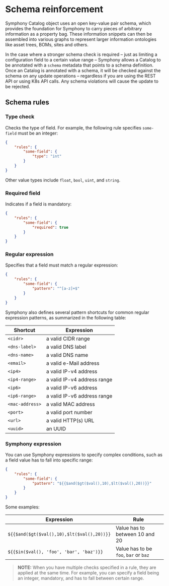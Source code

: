 # Schema reinforcement

Symphony Catalog object uses an open key-value pair schema, which provides the foundation for Symphony to carry pieces of arbitrary information as a property bag. These information snippets can then be assembled into various graphs to represent larger information ontologies like asset trees, BOMs, sites and others.

In the case where a stronger schema check is required – just as limiting a configuration field to a certain value range – Symphony allows a Catalog to be annotated with a `schema` metadata that points to a schema definition. Once an Catalog is annotated with a schema, it will be checked against the schema on any update operations – regardless if you are using the REST API or using K8s API calls. Any schema violations will cause the update to be rejected.


## Schema rules

### Type check
Checks the type of field. For example, the following rule specifies `some-field` must be an integer:

```json
{
    "rules": {
        "some-field": {
            "type": "int"
        }
    }
}
```
Other value types include `float`, `bool`, `uint`, and `string`.

### Required field

Indicates if a field is mandatory:

```json
{
    "rules": {
        "some-field": {
            "required": true
        }
    }
}
```

### Regular expression

Specifies that a field must match a regular expression:

```json
{
    "rules": {
        "some-field": {
            "pattern": "^[a-z]+$"
        }
    }
}
```

Symphony also defines several pattern shortcuts for common regular expression patterns, as summarized in the following table:

|Shortcut| Expression|
|--------|--------|
|`<cidr>`| a valid CIDR range |
| `<dns-label>`| a valid DNS label|
| `<dns-name>` | a valid DNS name|
| `<email>` | a valid e-Mail address|
|`<ip4>`| a valid IP-v4 address|
|`<ip4-range>`|a valid IP-v4 address range|
|`<ip6>`|a valid IP-v6 address|
|`<ip6-range>`|a valid IP-v6 address range|
|`<mac-address>`| a valid MAC address|
|`<port>`|a valid port number|
| `<url>` | a valid HTTP(s) URL |
| `<uuid>` | an UUID |

### Symphony expression
You can use Symphony expressions to specify complex conditions, such as a field value has to fall into specific range:

```json
{
    "rules": {
        "some-field": {
            "pattern": "${{$and($gt($val(),10),$lt($val(),20))}}"
        }
    }
}
```
Some examples:

|Expression| Rule|
|--------|--------|
|`${{$and($gt($val(),10),$lt($val(),20))}}`| Value has to between 10 and 20 |
|`${{$in($val(), 'foo', 'bar', 'baz')}}`| Value has to be `foo`, `bar` or `baz` |

> **NOTE:** When you have multiple checks specified in a rule, they are applied at the same time. For example, you can specify a field being an integer, mandatory, and has to fall between certain range.


